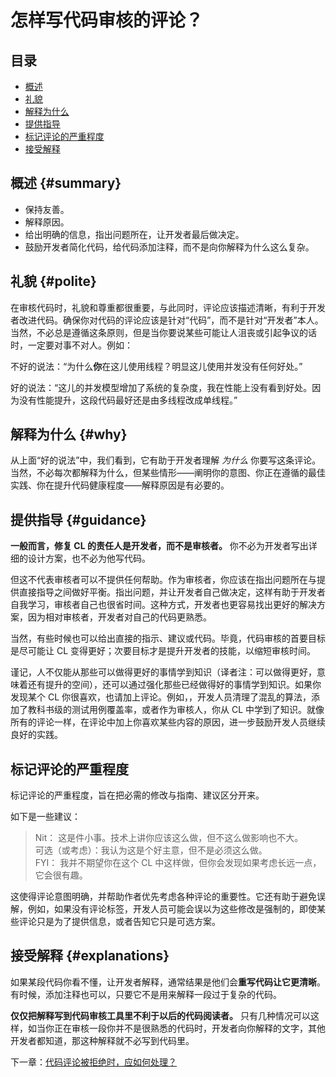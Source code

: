 # 怎样写代码审核的评论？

## 目录
*   [概述](#summary)
*   [礼貌](#polite)
*   [解释为什么](#why)
*   [提供指导](#guidance)
*	[标记评论的严重程度](#label-comment-severity)
*   [接受解释](#explanations)


## 概述 {#summary}

-   保持友善。
-   解释原因。
-   给出明确的信息，指出问题所在，让开发者最后做决定。
-   鼓励开发者简化代码，给代码添加注释，而不是向你解释为什么这么复杂。

## 礼貌 {#polite}

在审核代码时，礼貌和尊重都很重要，与此同时，评论应该描述清晰，有利于开发者改进代码。确保你对代码的评论应该是针对“代码”，而不是针对“开发者”本人。当然，不必总是遵循这条原则，但是当你要说某些可能让人沮丧或引起争议的话时，一定要对事不对人。例如：

不好的说法：“为什么**你**在这儿使用线程？明显这儿使用并发没有任何好处。”

好的说法：“这儿的并发模型增加了系统的复杂度，我在性能上没有看到好处。因为没有性能提升，这段代码最好还是由多线程改成单线程。”

## 解释为什么 {#why}

从上面“好的说法”中，我们看到，它有助于开发者理解 *为什么* 你要写这条评论。当然，不必每次都解释为什么，但某些情形——阐明你的意图、你正在遵循的最佳实践、你在提升代码健康程度——解释原因是有必要的。

## 提供指导 {#guidance}

**一般而言，修复 CL 的责任人是开发者，而不是审核者。** 你不必为开发者写出详细的设计方案，也不必为他写代码。

但这不代表审核者可以不提供任何帮助。作为审核者，你应该在指出问题所在与提供直接指导之间做好平衡。指出问题，并让开发者自己做决定，这样有助于开发者自我学习，审核者自己也很省时间。这种方式，开发者也更容易找出更好的解决方案，因为相对审核者，开发者对自己的代码更熟悉。

当然，有些时候也可以给出直接的指示、建议或代码。毕竟，代码审核的首要目标是尽可能让 CL 变得更好；次要目标才是提升开发者的技能，以缩短审核时间。

谨记，人不仅能从那些可以做得更好的事情学到知识（译者注：可以做得更好，意味着还有提升的空间），还可以通过强化那些已经做得好的事情学到知识。如果你发现某个 CL 你很喜欢，也请加上评论。例如，，开发人员清理了混乱的算法，添加了教科书级的测试用例覆盖率，或者作为审核人，你从 CL 中学到了知识。就像所有的评论一样，在评论中加上你喜欢某些内容的原因，进一步鼓励开发人员继续良好的实践。

## 标记评论的严重程度 <a id="label-comment-severity"></a>

标记评论的严重程度，旨在把必需的修改与指南、建议区分开来。

如下是一些建议：

> Nit： 这是件小事。技术上讲你应该这么做，但不这么做影响也不大。  
> 可选（或考虑）：我认为这是个好主意，但不是必须这么做。  
> FYI： 我并不期望你在这个 CL 中这样做，但你会发现如果考虑长远一点，它会很有趣。  

这使得评论意图明确，并帮助作者优先考虑各种评论的重要性。它还有助于避免误解，例如，如果没有评论标签，开发人员可能会误以为这些修改是强制的，即使某些评论只是为了提供信息，或者告知它只是可选方案。

## 接受解释 {#explanations}

如果某段代码你看不懂，让开发者解释，通常结果是他们会**重写代码让它更清晰**。有时候，添加注释也可以，只要它不是用来解释一段过于复杂的代码。

**仅仅把解释写到代码审核工具里不利于以后的代码阅读者。** 只有几种情况可以这样，如当你正在审核一段你并不是很熟悉的代码时，开发者向你解释的文字，其他开发者都知道，那这种解释就不必写到代码里。

下一章：[代码评论被拒绝时，应如何处理？](pushback.md)
